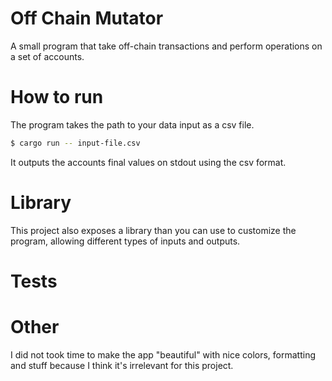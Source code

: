# Off Chain Mutator

A small program that take off-chain transactions and perform operations on a set of accounts.

# How to run

The program takes the path to your data input as a csv file.

```sh
$ cargo run -- input-file.csv
```

It outputs the accounts final values on stdout using the csv format.

# Library

This project also exposes a library than you can use to customize the program, allowing different types of inputs and outputs.

# Tests

# Other

I did not took time to make the app "beautiful" with nice colors, formatting and stuff because I think it's irrelevant for this project.